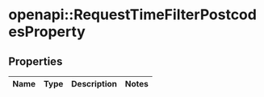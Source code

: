 # openapi::RequestTimeFilterPostcodesProperty

## Properties
Name | Type | Description | Notes
------------ | ------------- | ------------- | -------------


